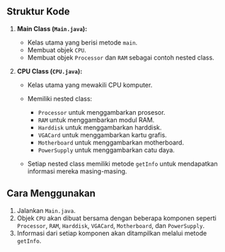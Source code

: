 ## Struktur Kode

1. **Main Class (`Main.java`):**
    - Kelas utama yang berisi metode `main`.
    - Membuat objek `CPU`.
    - Membuat objek `Processor` dan `RAM` sebagai contoh nested class.

2. **CPU Class (`CPU.java`):**
    - Kelas utama yang mewakili CPU komputer.
    - Memiliki nested class:
        - `Processor` untuk menggambarkan prosesor.
        - `RAM` untuk menggambarkan modul RAM.
        - `Harddisk` untuk menggambarkan harddisk.
        - `VGACard` untuk menggambarkan kartu grafis.
        - `Motherboard` untuk menggambarkan motherboard.
        - `PowerSupply` untuk menggambarkan catu daya.

    - Setiap nested class memiliki metode `getInfo` untuk mendapatkan informasi mereka masing-masing.

## Cara Menggunakan

1. Jalankan `Main.java`.
2. Objek `CPU` akan dibuat bersama dengan beberapa komponen seperti `Processor`, `RAM`, `Harddisk`, `VGACard`, `Motherboard`, dan `PowerSupply`.
3. Informasi dari setiap komponen akan ditampilkan melalui metode `getInfo`.
